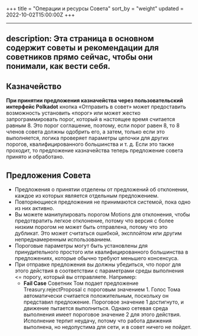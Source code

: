 +++
title = "Операции и ресурсы Совета"
sort_by = "weight"
updated = 2022-10-02T15:00:00Z
+++

---
description:
  Эта страница в основном содержит советы и рекомендации для советников прямо сейчас, чтобы они понимали, как вести себя.
---

## Казначейство

**При принятии предложения казначейства через пользовательский интерфейс Polkadot** кнопка «Отправить в совет» может предоставить возможность установить «порог» или может жестко запрограммировать порог, который в настоящее время считается равным 8. Это порог соглашение, поэтому, если порог равен 8, то 8 членов совета должны одобрить его, а затем, только если это выполняется, логика проверяет параметры цепочки для других порогов, квалифицированного большинства и т. д. Если это также проходит, то предложение казначейства теперь предложение совета принято и обработано.

## Предложения Совета

- Предложения о принятии отделены от предложений об отклонении, каждое из которых является отдельным предложением.
- Повторяющиеся предложения не принимаются системой, пока одно из них активно.
- Вы можете манипулировать порогом Motions для отклонения, чтобы предотвратить легкое отклонение, потому что версия с более низким порогом не может быть отправлена, потому что это дубликат. Это может считаться ошибкой, эксплойтом или другим непреднамеренным использованием.
- Пороговые параметры могут быть установлены для принудительного простого или квалифицированного большинства в предложениях, которые обычно требуют меньшего консенсуса.
- При отправке предложения вы должны убедиться, что порог для этого действия в соответствии с параметрами среды выполнения &lt;= порогу, который вы отправляете. Например:
  - **Fail Case** Советник Том подает предложение Treasury.rejectProposal с пороговым значением 1. Голос Тома автоматически считается положительным, поскольку он представил предложение. Пороговое значение 1 достигнуто, и движение пытается выполниться. Однако сетевая среда выполнения имеет пороговое значение 2 для этого действия. Исполнение терпит неудачу, потому что работа движения выполнена, но недопустима для сети, и в совет ничего не пойдет.
